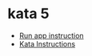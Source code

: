 kata 5
===

* [Run app instruction](../README.md#instructions-for-any-kata)
* [Kata Instructions](../kata5.md)